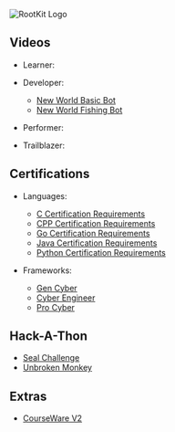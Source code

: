 ![RootKit Logo](https://rootkit.education/wp-content/uploads/2021/12/RootKit_White.png)

## Videos
- Learner:

- Developer:
    - [New World Basic Bot](https://github.com/RootKit-Org/Basic-New-World-Bot)
    - [New World Fishing Bot](https://github.com/RootKit-Org/Basic-New-World-Fishing-Bot)

- Performer:

- Trailblazer:

## Certifications
- Languages:
    - [C Certification Requirements](https://github.com/RootKit-Org/C-Certification-Requirements)
    - [CPP Certification Requirements](https://github.com/RootKit-Org/CPP-Certification-Requirements)
    - [Go Certification Requirements](https://github.com/RootKit-Org/Go-Certification-Requirements)
    - [Java Certification Requirements](https://github.com/RootKit-Org/Java-Certification-Requirements)
    - [Python Certification Requirements](https://github.com/RootKit-Org/Python-Certification-Requirements)

- Frameworks:
    - [Gen Cyber](https://github.com/RootKit-Org/General_Cyber_Developer_Framework)
    - [Cyber Engineer](https://github.com/RootKit-Org/Cyber_Engineer_Certification_Pipeline)
    - [Pro Cyber](https://github.com/RootKit-Org/Pro_Cyber_Developer_Framework)

## Hack-A-Thon
- [Seal Challenge](https://github.com/RootKit-Org/seal-challenge)
- [Unbroken Monkey](https://github.com/RootKit-Org/UnbrokenMonkey)

## Extras
- [CourseWare V2](https://github.com/RootKit-Org/CoursewareV2)
